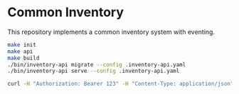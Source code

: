 # Common Inventory
This repository implements a common inventory system with eventing.

```bash
make init
make api
make build
./bin/inventory-api migrate --config .inventory-api.yaml
./bin/inventory-api serve --config .inventory-api.yaml
```

```bash
curl -H "Authorization: Bearer 123" -H "Content-Type: application/json" --data "@data/host.json" http://localhost:8080/api/inventory/v1beta1/hosts
```
